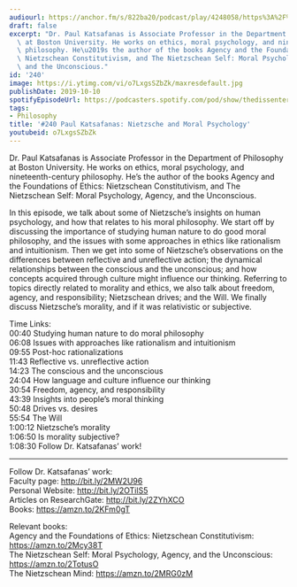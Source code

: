 ```yaml
---
audiourl: https://anchor.fm/s/822ba20/podcast/play/4248058/https%3A%2F%2Fd3ctxlq1ktw2nl.cloudfront.net%2Fproduction%2F2019-7-16%2F21094432-44100-2-402301983715a.m4a
draft: false
excerpt: "Dr. Paul Katsafanas is Associate Professor in the Department of Philosophy\
  \ at Boston University. He works on ethics, moral psychology, and nineteenth-century\
  \ philosophy. He\u2019s the author of the books Agency and the Foundations of Ethics:\
  \ Nietzschean Constitutivism, and The Nietzschean Self: Moral Psychology, Agency,\
  \ and the Unconscious."
id: '240'
image: https://i.ytimg.com/vi/o7LxgsSZbZk/maxresdefault.jpg
publishDate: 2019-10-10
spotifyEpisodeUrl: https://podcasters.spotify.com/pod/show/thedissenter/episodes/240-Paul-Katsafanas-Nietzsche-And-Moral-Psychology-e5051q
tags:
- Philosophy
title: '#240 Paul Katsafanas: Nietzsche and Moral Psychology'
youtubeid: o7LxgsSZbZk
---
```

<div class="timelinks">

Dr. Paul Katsafanas is Associate Professor in the Department of Philosophy at Boston University. He works on ethics, moral psychology, and nineteenth-century philosophy. He’s the author of the books Agency and the Foundations of Ethics: Nietzschean Constitutivism, and The Nietzschean Self: Moral Psychology, Agency, and the Unconscious.

In this episode, we talk about some of Nietzsche’s insights on human psychology, and how that relates to his moral philosophy. We start off by discussing the importance of studying human nature to do good moral philosophy, and the issues with some approaches in ethics like rationalism and intuitionism. Then we get into some of Nietzsche’s observations on the differences between reflective and unreflective action; the dynamical relationships between the conscious and the unconscious; and how concepts acquired through culture might influence our thinking. Referring to topics directly related to morality and ethics, we also talk about freedom, agency, and responsibility; Nietzschean drives; and the Will. We finally discuss Nietzsche’s morality, and if it was relativistic or subjective.

Time Links:  
<time>00:40</time> Studying human nature to do moral philosophy  
<time>06:08</time> Issues with approaches like rationalism and intuitionism  
<time>09:55</time> Post-hoc rationalizations  
<time>11:43</time> Reflective vs. unreflective action  
<time>14:23</time> The conscious and the unconscious  
<time>24:04</time> How language and culture influence our thinking  
<time>30:54</time> Freedom, agency, and responsibility  
<time>43:39</time> Insights into people’s moral thinking  
<time>50:48</time> Drives vs. desires  
<time>55:54</time> The Will  
<time>1:00:12</time> Nietzsche’s morality  
<time>1:06:50</time> Is morality subjective?  
<time>1:08:30</time> Follow Dr. Katsafanas’ work!

---

Follow Dr. Katsafanas’ work:  
Faculty page: http://bit.ly/2MW2U96  
Personal Website: http://bit.ly/2OTilS5  
Articles on ResearchGate: http://bit.ly/2ZYhXCO  
Books: https://amzn.to/2KFm0gT

Relevant books:  
Agency and the Foundations of Ethics: Nietzschean Constitutivism: https://amzn.to/2Mcy38T  
The Nietzschean Self: Moral Psychology, Agency, and the Unconscious: https://amzn.to/2TotusO  
The Nietzschean Mind: https://amzn.to/2MRG0zM
</div>

